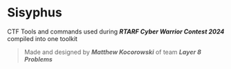 # **Sisyphus**

CTF Tools and commands used during _**RTARF Cyber Warrior Contest 2024**_ compiled into one toolkit

> Made and designed by ***Matthew Kocorowski*** of team ***Layer 8 Problems***
